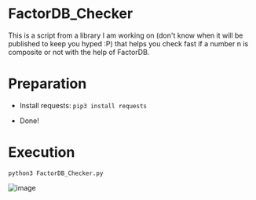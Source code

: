 # FactorDB_Checker
This is a script from a library I am working on (don't know when it will be published to keep you hyped :P) that helps you check fast if a number n is composite or not with the help of FactorDB.

# Preparation
- Install requests: `pip3 install requests`

- Done!

# Execution
`python3 FactorDB_Checker.py`

![image](https://user-images.githubusercontent.com/59511698/228971017-6f6e4865-c9ae-4be5-98d1-8a1d54cf7fde.png)
